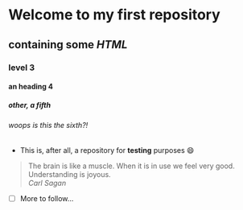 # Welcome to my **first** repository
## containing some *HTML*
### level 3
#### an heading 4
##### other, a fifth
###### woops is this the sixth?!
- This is, after all, a repository for **testing** purposes :smile:
>The brain is like a muscle. When it is in use we feel very good. Understanding is joyous.<br/>
_Carl Sagan_

- [ ] More to follow... 

